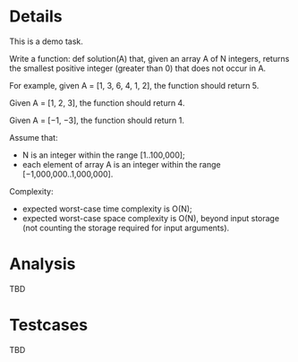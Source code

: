 # Details

This is a demo task.

Write a function:
  def solution(A)
that, given an array A of N integers, returns the smallest positive integer (greater than 0) that does not occur in A.

For example, given A = [1, 3, 6, 4, 1, 2], the function should return 5.

Given A = [1, 2, 3], the function should return 4.

Given A = [−1, −3], the function should return 1.

Assume that:
 * N is an integer within the range [1..100,000];
 * each element of array A is an integer within the range [−1,000,000..1,000,000].

Complexity:
 * expected worst-case time complexity is O(N);
 * expected worst-case space complexity is O(N), beyond input storage (not counting the storage required for input arguments).

# Analysis

TBD

# Testcases

TBD
